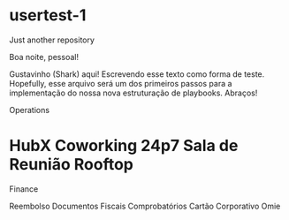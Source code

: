 # usertest-1
Just another repository

Boa noite, pessoal!

Gustavinho (Shark) aqui! Escrevendo esse texto como forma de teste.
Hopefully, esse arquivo será um dos primeiros passos para a implementação do nossa nova estruturação de playbooks.
Abraços!


Operations

HubX
Coworking
24p7
Sala de Reunião
Rooftop
=======
Finance

Reembolso
Documentos Fiscais Comprobatórios
Cartão Corporativo
Omie
